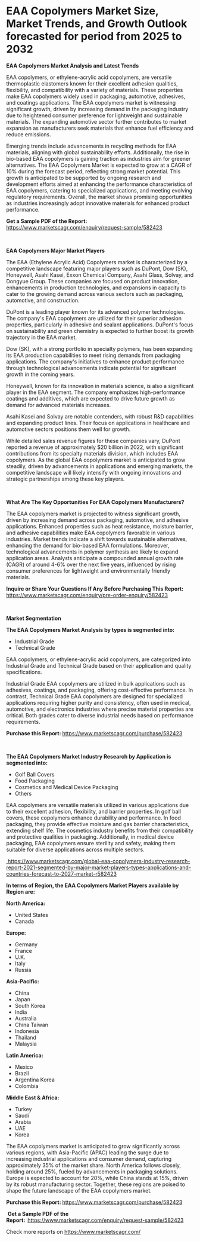 <p><h1>EAA Copolymers Market Size, Market Trends, and Growth Outlook forecasted for period from 2025 to 2032</h1></p><p><strong>EAA Copolymers Market Analysis and Latest Trends</strong></p>
<p><p>EAA copolymers, or ethylene-acrylic acid copolymers, are versatile thermoplastic elastomers known for their excellent adhesion qualities, flexibility, and compatibility with a variety of materials. These properties make EAA copolymers widely used in packaging, automotive, adhesives, and coatings applications. The EAA copolymers market is witnessing significant growth, driven by increasing demand in the packaging industry due to heightened consumer preference for lightweight and sustainable materials. The expanding automotive sector further contributes to market expansion as manufacturers seek materials that enhance fuel efficiency and reduce emissions.</p><p>Emerging trends include advancements in recycling methods for EAA materials, aligning with global sustainability efforts. Additionally, the rise in bio-based EAA copolymers is gaining traction as industries aim for greener alternatives. The EAA Copolymers Market is expected to grow at a CAGR of 10% during the forecast period, reflecting strong market potential. This growth is anticipated to be supported by ongoing research and development efforts aimed at enhancing the performance characteristics of EAA copolymers, catering to specialized applications, and meeting evolving regulatory requirements. Overall, the market shows promising opportunities as industries increasingly adopt innovative materials for enhanced product performance.</p></p>
<p><strong>Get a Sample PDF of the Report:&nbsp;</strong> <a href="https://www.marketscagr.com/enquiry/request-sample/582423?utm_campaign=2520&utm_medium=2&utm_source=Github&utm_content=ia&utm_term=23032025&utm_id=eaa-copolymers">https://www.marketscagr.com/enquiry/request-sample/582423</a></p>
<p>&nbsp;</p>
<p><strong>EAA Copolymers Major Market Players</strong></p>
<p><p>The EAA (Ethylene Acrylic Acid) Copolymers market is characterized by a competitive landscape featuring major players such as DuPont, Dow (SK), Honeywell, Asahi Kasei, Exxon Chemical Company, Asahi Glass, Solvay, and Dongyue Group. These companies are focused on product innovation, enhancements in production technologies, and expansions in capacity to cater to the growing demand across various sectors such as packaging, automotive, and construction.</p><p>DuPont is a leading player known for its advanced polymer technologies. The company's EAA copolymers are utilized for their superior adhesion properties, particularly in adhesive and sealant applications. DuPont's focus on sustainability and green chemistry is expected to further boost its growth trajectory in the EAA market.</p><p>Dow (SK), with a strong portfolio in specialty polymers, has been expanding its EAA production capabilities to meet rising demands from packaging applications. The company's initiatives to enhance product performance through technological advancements indicate potential for significant growth in the coming years.</p><p>Honeywell, known for its innovation in materials science, is also a significant player in the EAA segment. The company emphasizes high-performance coatings and additives, which are expected to drive future growth as demand for advanced materials increases.</p><p>Asahi Kasei and Solvay are notable contenders, with robust R&D capabilities and expanding product lines. Their focus on applications in healthcare and automotive sectors positions them well for growth.</p><p>While detailed sales revenue figures for these companies vary, DuPont reported a revenue of approximately $20 billion in 2022, with significant contributions from its specialty materials division, which includes EAA copolymers. As the global EAA copolymers market is anticipated to grow steadily, driven by advancements in applications and emerging markets, the competitive landscape will likely intensify with ongoing innovations and strategic partnerships among these key players.</p></p>
<p>&nbsp;</p>
<p><strong>What Are The Key Opportunities For EAA Copolymers Manufacturers?</strong></p>
<p><p>The EAA copolymers market is projected to witness significant growth, driven by increasing demand across packaging, automotive, and adhesive applications. Enhanced properties such as heat resistance, moisture barrier, and adhesive capabilities make EAA copolymers favorable in various industries. Market trends indicate a shift towards sustainable alternatives, enhancing the demand for bio-based EAA formulations. Moreover, technological advancements in polymer synthesis are likely to expand application areas. Analysts anticipate a compounded annual growth rate (CAGR) of around 4-6% over the next five years, influenced by rising consumer preferences for lightweight and environmentally friendly materials.</p></p>
<p><strong>Inquire or Share Your Questions If Any Before Purchasing This Report:</strong> <a href="https://www.marketscagr.com/enquiry/pre-order-enquiry/582423?utm_campaign=2520&utm_medium=2&utm_source=Github&utm_content=ia&utm_term=23032025&utm_id=eaa-copolymers">https://www.marketscagr.com/enquiry/pre-order-enquiry/582423</a></p>
<p>&nbsp;</p>
<p><strong>Market Segmentation</strong></p>
<p><strong>The EAA Copolymers Market Analysis by types is segmented into:</strong></p>
<p><ul><li>Industrial Grade</li><li>Technical Grade</li></ul></p>
<p><p>EAA copolymers, or ethylene-acrylic acid copolymers, are categorized into Industrial Grade and Technical Grade based on their application and quality specifications. </p><p>Industrial Grade EAA copolymers are utilized in bulk applications such as adhesives, coatings, and packaging, offering cost-effective performance. In contrast, Technical Grade EAA copolymers are designed for specialized applications requiring higher purity and consistency, often used in medical, automotive, and electronics industries where precise material properties are critical. Both grades cater to diverse industrial needs based on performance requirements.</p></p>
<p><strong>Purchase this Report:&nbsp;</strong><a href="https://www.marketscagr.com/purchase/582423?utm_campaign=2520&utm_medium=2&utm_source=Github&utm_content=ia&utm_term=23032025&utm_id=eaa-copolymers">https://www.marketscagr.com/purchase/582423</a></p>
<p>&nbsp;</p>
<p><strong>The EAA Copolymers Market Industry Research by Application is segmented into:</strong></p>
<p><ul><li>Golf Ball Covers</li><li>Food Packaging</li><li>Cosmetics and Medical Device Packaging</li><li>Others</li></ul></p>
<p><p>EAA copolymers are versatile materials utilized in various applications due to their excellent adhesion, flexibility, and barrier properties. In golf ball covers, these copolymers enhance durability and performance. In food packaging, they provide effective moisture and gas barrier characteristics, extending shelf life. The cosmetics industry benefits from their compatibility and protective qualities in packaging. Additionally, in medical device packaging, EAA copolymers ensure sterility and safety, making them suitable for diverse applications across multiple sectors.</p></p>
<p><a href="https://www.marketscagr.com/global-eaa-copolymers-industry-research-report-2021-segmented-by-major-market-players-types-applications-and-countries-forecast-to-2027-market-r582423?utm_campaign=2520&utm_medium=2&utm_source=Github&utm_content=ia&utm_term=23032025&utm_id=eaa-copolymers">&nbsp;https://www.marketscagr.com/global-eaa-copolymers-industry-research-report-2021-segmented-by-major-market-players-types-applications-and-countries-forecast-to-2027-market-r582423</a></p>
<p><strong>In terms of Region, the EAA Copolymers Market Players available by Region are:</strong></p>
<p>
    <p> <strong> North America: </strong>
        <ul>
            <li>United States</li>
            <li>Canada</li>
        </ul>
        </p> 
    <p> <strong> Europe: </strong>
        <ul>
            <li>Germany</li>
            <li>France</li>
            <li>U.K.</li>
            <li>Italy</li>
            <li>Russia</li>
        </ul>
        </p> 
    <p> <strong> Asia-Pacific: </strong>
        <ul>
            <li>China</li>
            <li>Japan</li>
            <li>South Korea</li>
            <li>India</li>
            <li>Australia</li>
            <li>China Taiwan</li>
            <li>Indonesia</li>
            <li>Thailand</li>
            <li>Malaysia</li>
        </ul>
        </p> 
    <p> <strong> Latin America: </strong>
        <ul>
            <li>Mexico</li>
            <li>Brazil</li>
            <li>Argentina Korea</li>
            <li>Colombia</li>
        </ul>
        </p> 
    <p> <strong> Middle East & Africa: </strong>
        <ul>
            <li>Turkey</li>
            <li>Saudi</li>
            <li>Arabia</li>
            <li>UAE</li>
            <li>Korea</li>
        </ul>
    </p>
    </p>
<p><p>The EAA copolymers market is anticipated to grow significantly across various regions, with Asia-Pacific (APAC) leading the surge due to increasing industrial applications and consumer demand, capturing approximately 35% of the market share. North America follows closely, holding around 25%, fueled by advancements in packaging solutions. Europe is expected to account for 20%, while China stands at 15%, driven by its robust manufacturing sector. Together, these regions are poised to shape the future landscape of the EAA copolymers market.</p></p>
<p><strong>Purchase this Report: </strong><a href="https://www.marketscagr.com/purchase/582423?utm_campaign=2520&utm_medium=2&utm_source=Github&utm_content=ia&utm_term=23032025&utm_id=eaa-copolymers">https://www.marketscagr.com/purchase/582423</a></p>
<p>&nbsp;<strong>Get a Sample PDF of the Report:&nbsp;&nbsp;</strong><a href="https://www.marketscagr.com/enquiry/request-sample/582423?utm_campaign=2520&utm_medium=2&utm_source=Github&utm_content=ia&utm_term=23032025&utm_id=eaa-copolymers">https://www.marketscagr.com/enquiry/request-sample/582423</a></p>
<p><strong></strong></p>
<p>Check more reports on <a href="https://www.marketscagr.com/?utm_campaign=2520&utm_medium=2&utm_source=Github&utm_content=ia&utm_term=23032025&utm_id=eaa-copolymers">https://www.marketscagr.com/</a></p>